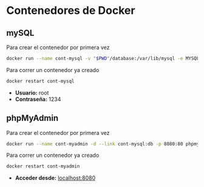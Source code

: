 # Contenedores de Docker

## mySQL

Para crear el contenedor por primera vez

```bash
docker run --name cont-mysql -v "$PWD"/database:/var/lib/mysql -e MYSQL_ROOT_PASSWORD=1234 -d mysql:8.0
```

Para correr un contenedor ya creado

```bash
docker restart cont-mysql
```

- **Usuario:** root
- **Contraseña:** 1234

## phpMyAdmin

Para crear el contenedor por primera vez

```bash
docker run --name cont-myadmin -d --link cont-mysql:db -p 8080:80 phpmyadmin
```

Para correr un contenedor ya creado

```bash
docker restart cont-myadmin
```

- **Acceder desde:** <localhost:8080>
